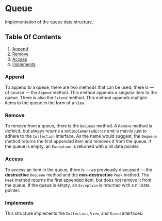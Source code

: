 # Queue

Implementation of the queue data structure.

## Table Of Contents
1. [Append](#append)
2. [Remove](#remove)
3. [Access](#access)
4. [Implements](#implements)

### Append
To append to a queue, there are two methods that can be used; there is &mdash; of course &mdash; the `Append` method. This method appends a singular item to the queue. There is also the `Extend` method. This method appends multiple items to the queue in the form of a `View`.

### Remove
To remove from a queue, there is the `Dequeue` method. A `Remove` method is defined, but always returns a `NotImplementedError` and is mainly just to adhere to the `Collection` interface. As the name would suggest, the `Dequeue` method returns the first appended item and removes it from the queue. If the queue is empty, an `Exception` is returned with a nil data pointer.

### Access
To access an item in the queue, there is &mdash; as previously discussed &mdash; the **destructive** `Dequeue` method and the **non-destructive** `Peek` method. The `Peek` method returns the first appended item, but does not remove it from the queue. If the queue is empty, an `Exception` is returned with a nil data pointer.

### Implements
This structure implements the `Collection`, `View`, and `Sized` interfaces.